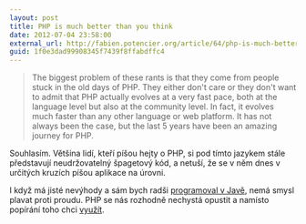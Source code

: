 ```yaml
---
layout: post
title: PHP is much better than you think
date: 2012-07-04 23:58:00
external_url: http://fabien.potencier.org/article/64/php-is-much-better-than-what-you-think
guid: 1f0e3dad99908345f7439f8ffabdffc4
---
```


> The biggest problem of these rants is that they come from people stuck in the old days of PHP. They either don't care or they don't want to admit that PHP actually evolves at a very fast pace, both at the language level but also at the community level. In fact, it evolves much faster than any other language or web platform. It has not always been the case, but the last 5 years have been an amazing journey for PHP.

Souhlasím. Většina lidí, kteří píšou hejty o PHP, si pod tímto jazykem stále představují neudržovatelný špagetový kód, a netuší, že se v něm dnes v určitých kruzích píšou aplikace na úrovni.

I když má jisté nevýhody a sám bych radši [programoval v Javě](/proc-bych-radsi-programoval-v-jave), nemá smysl plavat proti proudu. PHP se nás rozhodně nechystá opustit a namísto popírání toho chci [využít](https://twitter.com/OndrejMirtes/status/214944614371692545).
